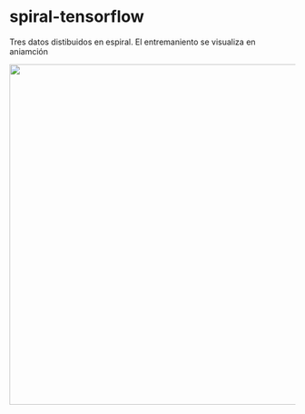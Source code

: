 # spiral-tensorflow

Tres datos distibuidos en espiral. El entremaniento se visualiza en aniamción

<img src="https://github.com/sandroormeno/spiral--tensorflow/blob/master/4-model-tensorflow.gif" width=600 />
